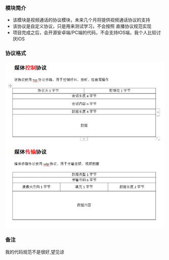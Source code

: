 ### 模块简介

* 该模块是视频通话的协议模块，未来几个月将提供视频通话协议的支持
* 该协议是自定义协议，只是用来测试学习，不会按照 直播协议规范实现
* 项目完成之后，会开源安卓端/PC端的代码，不会支持IOS端，我个人比较讨厌IOS



### 协议格式

![](./src/main/resources/协议.png)


### 备注

我的代码规范不是很好,望见谅
